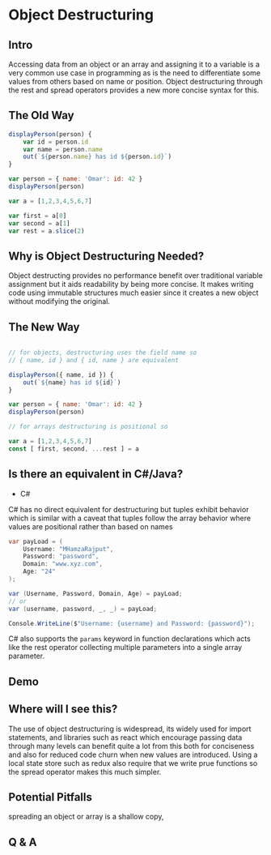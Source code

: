# Object Destructuring
## Intro
Accessing data from an object or an array and assigning it to a variable is a very common use case in programming as is the need to differentiate some values from others based on name or position. Object destructuring through the rest and spread operators provides a new more concise syntax for this.

## The Old Way
```javascript
displayPerson(person) {
    var id = person.id
    var name = person.name
    out(`${person.name} has id ${person.id}`)
}

var person = { name: 'Omar': id: 42 }
displayPerson(person)

var a = [1,2,3,4,5,6,7]

var first = a[0]
var second = a[1]
var rest = a.slice(2)

```
## Why is Object Destructuring Needed?
Object destructing provides no performance benefit over traditional variable assignment but it aids readability by being more concise. It makes writing code using immutable structures much easier since it creates a new object without modifying the original.

## The New Way
```javascript

// for objects, destructuring uses the field name so
// { name, id } and { id, name } are equivalent

displayPerson({ name, id }) {
    out(`${name} has id ${id}`)
}

var person = { name: 'Omar': id: 42 }
displayPerson(person)

// for arrays destructuring is positional so 

var a = [1,2,3,4,5,6,7]
const [ first, second, ...rest ] = a

```
## Is there an equivalent in C#/Java?
* C# 

C# has no direct equivalent for destructuring but tuples exhibit behavior which is similar with a caveat that tuples follow the array behavior where values are positional rather than based on names

```c#
var payLoad = (
    Username: "MHamzaRajput",
    Password: "password",
    Domain: "www.xyz.com",
    Age: "24" 
);

var (Username, Password, Domain, Age) = payLoad;
// or
var (username, password, _, _) = payLoad;

Console.WriteLine($"Username: {username} and Password: {password}"); 
```

C# also supports the `params` keyword in function declarations which acts like the rest operator collecting multiple parameters into a single array parameter.

## Demo


## Where will I see this?
The use of object destructuring is widespread, its widely used for import statements, and libraries such as react which encourage passing data through many levels can benefit quite a lot from this both for conciseness and also for reduced code churn when new values are introduced. Using a local state store such as redux also require that we write prue functions so the spread operator makes this much simpler.


## Potential Pitfalls
spreading an object or array is a shallow copy, 

## Q & A
